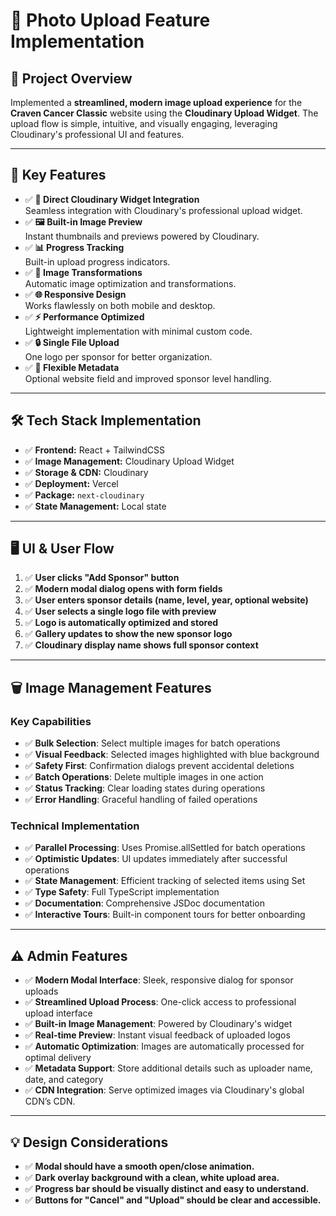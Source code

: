 # 🌟 Photo Upload Feature Implementation

## 🎯 Project Overview
Implemented a **streamlined, modern image upload experience** for the **Craven Cancer Classic** website using the **Cloudinary Upload Widget**. The upload flow is simple, intuitive, and visually engaging, leveraging Cloudinary's professional UI and features.

---

## 🚀 Key Features
- ✅ **🚀 Direct Cloudinary Widget Integration**  
  Seamless integration with Cloudinary's professional upload widget.
- ✅ **🖼️ Built-in Image Preview**  
  Instant thumbnails and previews powered by Cloudinary.
- ✅ **📊 Progress Tracking**  
  Built-in upload progress indicators.
- ✅ **🎨 Image Transformations**  
  Automatic image optimization and transformations.
- ✅ **🌐 Responsive Design**  
  Works flawlessly on both mobile and desktop.
- ✅ **⚡ Performance Optimized**  
  Lightweight implementation with minimal custom code.
- ✅ **🔒 Single File Upload**  
  One logo per sponsor for better organization.
- ✅ **📝 Flexible Metadata**  
  Optional website field and improved sponsor level handling.

---

## 🛠️ Tech Stack Implementation
- ✅ **Frontend:** React + TailwindCSS
- ✅ **Image Management:** Cloudinary Upload Widget
- ✅ **Storage & CDN:** Cloudinary
- ✅ **Deployment:** Vercel
- ✅ **Package:** `next-cloudinary`
- ✅ **State Management:** Local state

---

## 🖥️ UI & User Flow
1. ✅ **User clicks "Add Sponsor" button**
2. ✅ **Modern modal dialog opens with form fields**
3. ✅ **User enters sponsor details (name, level, year, optional website)**
4. ✅ **User selects a single logo file with preview**
5. ✅ **Logo is automatically optimized and stored**
6. ✅ **Gallery updates to show the new sponsor logo**
7. ✅ **Cloudinary display name shows full sponsor context**

---

## 🗑️ Image Management Features

### Key Capabilities
- ✅ **Bulk Selection**: Select multiple images for batch operations
- ✅ **Visual Feedback**: Selected images highlighted with blue background
- ✅ **Safety First**: Confirmation dialogs prevent accidental deletions
- ✅ **Batch Operations**: Delete multiple images in one action
- ✅ **Status Tracking**: Clear loading states during operations
- ✅ **Error Handling**: Graceful handling of failed operations

### Technical Implementation
- ✅ **Parallel Processing**: Uses Promise.allSettled for batch operations
- ✅ **Optimistic Updates**: UI updates immediately after successful operations
- ✅ **State Management**: Efficient tracking of selected items using Set
- ✅ **Type Safety**: Full TypeScript implementation
- ✅ **Documentation**: Comprehensive JSDoc documentation
- ✅ **Interactive Tours**: Built-in component tours for better onboarding

---

## ⚠️ Admin Features
- ✅ **Modern Modal Interface**: Sleek, responsive dialog for sponsor uploads
- ✅ **Streamlined Upload Process**: One-click access to professional upload interface
- ✅ **Built-in Image Management**: Powered by Cloudinary's widget
- ✅ **Real-time Preview**: Instant visual feedback of uploaded logos
- ✅ **Automatic Optimization**: Images are automatically processed for optimal delivery
- ✅ **Metadata Support**: Store additional details such as uploader name, date, and category
- ✅ **CDN Integration**: Serve optimized images via Cloudinary's global CDN’s CDN.

---

## 💡 Design Considerations
- ✅ **Modal should have a smooth open/close animation.**
- ✅ **Dark overlay background with a clean, white upload area.**
- ✅ **Progress bar should be visually distinct and easy to understand.**
- ✅ **Buttons for "Cancel" and "Upload" should be clear and accessible.**
